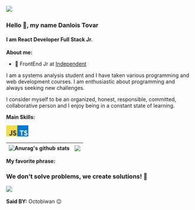 ![](https://danloisbanner.netlify.app/1.png)

### Hello 👋, my name Danlois Tovar

#### I am React Developer Full Stack Jr.

**About me:**

-   💼 FrontEnd Jr at [Independent](https://danloistovar.netlify.app/)

I am a systems analysis student and I have taken various programming and web development courses. I am enthusiastic about programming and always seeking new challenges.

I consider myself to be an organized, honest, responsible, committed, collaborative person and I enjoy being in a constant state of learning.

[comment]: # 'skills'

**Main Skills:**

<img height="30" alt="javascript" src="https://raw.githubusercontent.com/github/explore/80688e429a7d4ef2fca1e82350fe8e3517d3494d/topics/javascript/javascript.png"><img height="30" alt="typescript" src="https://raw.githubusercontent.com/github/explore/80688e429a7d4ef2fca1e82350fe8e3517d3494d/topics/typescript/typescript.png">

[comment]: # 'tables Stats | Most use languages'

| <img align="center" src="https://github-readme-stats.vercel.app/api?username=DanloisTovar&show_icons=true&include_all_commits=true&theme=algolia&hide_border=true" alt="Anurag's github stats" /> | <img align="center" src="https://github-readme-stats.vercel.app/api/top-langs/?username=DanloisTovar&layout=compact&theme=algolia&hide_border=true" /> |
| ------------------------------------------------------------------------------------------------------------------------------------------------------------------------------------------------- | ------------------------------------------------------------------------------------------------------------------------------------------------------ |

**My favorite phrase:**

### We don't solve problems, we create solutions! 👊️

<content align="center">
 <img height="500" src="https://octodex.github.com/images/octobiwan.jpg"/>   
</content>

**Said BY:** Octobiwan 😉️
